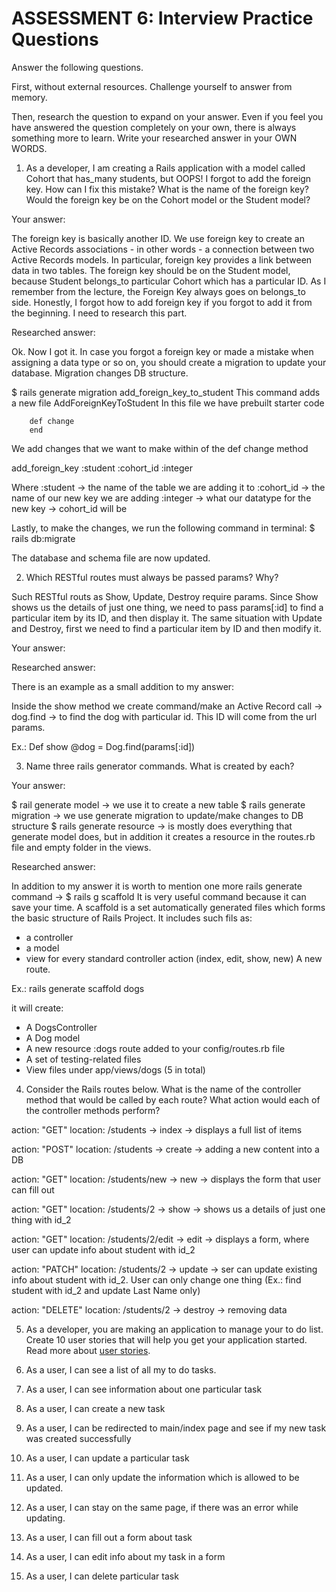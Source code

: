 # ASSESSMENT 6: Interview Practice Questions

Answer the following questions.

First, without external resources. Challenge yourself to answer from memory.

Then, research the question to expand on your answer. Even if you feel you have answered the question completely on your own, there is always something more to learn. Write your researched answer in your OWN WORDS.

1. As a developer, I am creating a Rails application with a model called Cohort that has_many students, but OOPS! I forgot to add the foreign key. How can I fix this mistake? What is the name of the foreign key? Would the foreign key be on the Cohort model or the Student model?

Your answer:

The foreign key is basically another ID. We use foreign key to create an Active Records associations - in other words - a connection between two Active Records models. In particular, foreign key provides a link between data in two tables. The foreign key should be on the Student model, because Student belongs_to particular Cohort which has a particular ID. As I remember from the lecture, the Foreign Key always goes on belongs_to side. Honestly, I forgot how to add foreign key if you forgot to add it from the beginning. I need to research this part.

Researched answer:

Ok. Now I got it. In case you forgot a foreign key or made a mistake when assigning a data type or so on, you should create a migration  to update your database. Migration changes DB structure. 

$ rails generate migration add_foreign_key_to_student
This command adds a new file AddForeignKeyToStudent
In this file we have prebuilt starter code 

        def change
        end

We add changes that we want to make within of the def change method

add_foreign_key :student :cohort_id :integer

Where :student -> the name of the table we are adding it to
      :cohort_id -> the name of our new key we are adding
      :integer -> what our datatype for the new key -> cohort_id will be
                                    
Lastly, to make the changes, we run the following command in terminal:
    $ rails db:migrate

The database and schema file are now updated. 

2. Which RESTful routes must always be passed params? Why?

Such RESTful routs as Show, Update, Destroy require params. Since Show shows us the details of just one thing, we need to pass params[:id] to find a particular item by its ID, and then display it. The same situation with Update and Destroy, first we need to find a particular item by ID and then modify it.   

Your answer:

Researched answer:

There is an example as a small addition to my answer:

Inside the show  method we create command/make an Active Record call -> dog.find -> to find the dog with particular id. This ID will come from the url params.

Ex.: Def show
        @dog = Dog.find(params[:id])

3. Name three rails generator commands. What is created by each?

Your answer:

$ rail generate model -> we use it to create a new table
$ rails generate migration  -> we use generate migration to update/make changes to DB structure 
$ rails generate resource -> is mostly does everything that generate model does, but in addition it creates a resource in the routes.rb file and empty folder in the views.


Researched answer:

In addition to my answer it is worth to mention one more rails generate command -> $ rails g scaffold
It is very useful command because it can save your time. 
A scaffold is a set automatically generated files which forms the basic structure of Rails Project. 
It includes such fils as:
- a controller
- a model
- view for every standard controller action (index, edit, show, new)
A new route. 

Ex.:
rails generate scaffold dogs

it will create:
- A DogsController
- A Dog model
- A new resource :dogs route added to your config/routes.rb file
- A set of testing-related files
- View files under app/views/dogs (5 in total)

4. Consider the Rails routes below. What is the name of the controller method that would be called by each route? What action would each of the controller methods perform?

action: "GET" location: /students -> index -> displays a full list of items 

action: "POST" location: /students -> create -> adding a new content into a DB

action: "GET" location: /students/new -> new -> displays the form that user can fill out

action: "GET" location: /students/2 -> show -> shows us a details of just one thing with id_2

action: "GET" location: /students/2/edit -> edit ->  displays a form, where user can update info about student with id_2

action: "PATCH" location: /students/2 -> update -> ser can update existing info about student with id_2. User can only change one thing (Ex.: find student with id_2 and update Last Name only)

action: "DELETE" location: /students/2 -> destroy -> removing data

5. As a developer, you are making an application to manage your to do list. Create 10 user stories that will help you get your application started. Read more about [user stories](https://www.atlassian.com/agile/project-management/user-stories).

1. As a user, I can see a list of all my to do tasks.
2. As a user, I can see information about one particular task 
3. As a user, I can create a new task 
4. As a user, I can be redirected to main/index page and see if my new task was created successfully
5. As a user, I can update a particular task 
6. As a user, I can only  update the information which is allowed to be updated. 
7. As a user, I can stay on the same page, if there was an error while updating. 
8. As a user, I can fill out a form about task
9. As a user, I can edit info about my task in a form
10. As a user, I can delete particular task 


